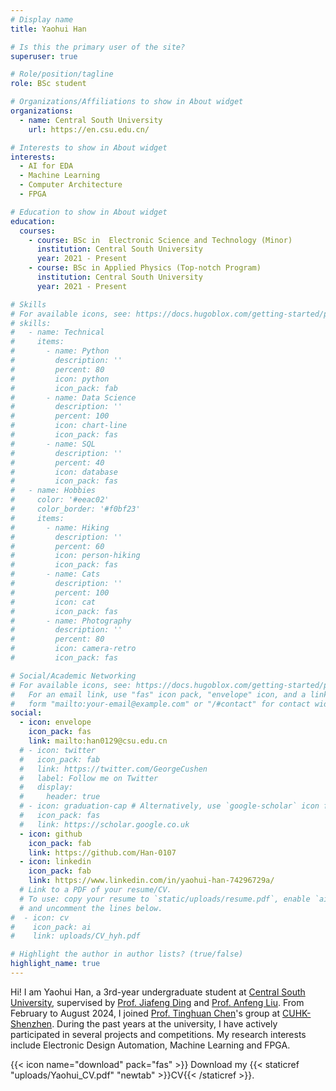 ```yaml
---
# Display name
title: Yaohui Han

# Is this the primary user of the site?
superuser: true

# Role/position/tagline
role: BSc student

# Organizations/Affiliations to show in About widget
organizations:
  - name: Central South University
    url: https://en.csu.edu.cn/

# Interests to show in About widget
interests:
  - AI for EDA
  - Machine Learning
  - Computer Architecture
  - FPGA

# Education to show in About widget
education:
  courses:
    - course: BSc in  Electronic Science and Technology (Minor)
      institution: Central South University
      year: 2021 - Present
    - course: BSc in Applied Physics (Top-notch Program)
      institution: Central South University
      year: 2021 - Present

# Skills
# For available icons, see: https://docs.hugoblox.com/getting-started/page-builder/#icons
# skills:
#   - name: Technical
#     items:
#       - name: Python
#         description: ''
#         percent: 80
#         icon: python
#         icon_pack: fab
#       - name: Data Science
#         description: ''
#         percent: 100
#         icon: chart-line
#         icon_pack: fas
#       - name: SQL
#         description: ''
#         percent: 40
#         icon: database
#         icon_pack: fas
#   - name: Hobbies
#     color: '#eeac02'
#     color_border: '#f0bf23'
#     items:
#       - name: Hiking
#         description: ''
#         percent: 60
#         icon: person-hiking
#         icon_pack: fas
#       - name: Cats
#         description: ''
#         percent: 100
#         icon: cat
#         icon_pack: fas
#       - name: Photography
#         description: ''
#         percent: 80
#         icon: camera-retro
#         icon_pack: fas

# Social/Academic Networking
# For available icons, see: https://docs.hugoblox.com/getting-started/page-builder/#icons
#   For an email link, use "fas" icon pack, "envelope" icon, and a link in the
#   form "mailto:your-email@example.com" or "/#contact" for contact widget.
social:
  - icon: envelope
    icon_pack: fas
    link: mailto:han0129@csu.edu.cn
  # - icon: twitter
  #   icon_pack: fab
  #   link: https://twitter.com/GeorgeCushen
  #   label: Follow me on Twitter
  #   display:
  #     header: true
  # - icon: graduation-cap # Alternatively, use `google-scholar` icon from `ai` icon pack
  #   icon_pack: fas
  #   link: https://scholar.google.co.uk
  - icon: github
    icon_pack: fab
    link: https://github.com/Han-0107
  - icon: linkedin
    icon_pack: fab
    link: https://www.linkedin.com/in/yaohui-han-74296729a/
  # Link to a PDF of your resume/CV.
  # To use: copy your resume to `static/uploads/resume.pdf`, enable `ai` icons in `params.yaml`,
  # and uncomment the lines below.
#  - icon: cv
#    icon_pack: ai
#    link: uploads/CV_hyh.pdf

# Highlight the author in author lists? (true/false)
highlight_name: true
---
```


Hi! I am Yaohui Han, a 3rd-year undergraduate student at [Central South University](https://en.csu.edu.cn/), supervised by [Prof. Jiafeng Ding](https://faculty.csu.edu.cn/dingjiafeng/en/index.htm) and [Prof. Anfeng Liu](https://faculty.csu.edu.cn/liuanfeng/en/index/4266/list/index.htm). From February to August 2024, I joined [Prof. Tinghuan Chen](https://mypage.cuhk.edu.cn/academics/chentinghuan/)'s group at [CUHK-Shenzhen](https://www.cuhk.edu.cn/en). During the past years at the university, I have actively participated in several projects and competitions. My research interests include Electronic Design Automation, Machine Learning and FPGA.

{{< icon name="download" pack="fas" >}} Download my {{< staticref "uploads/Yaohui_CV.pdf" "newtab" >}}CV{{< /staticref >}}.
